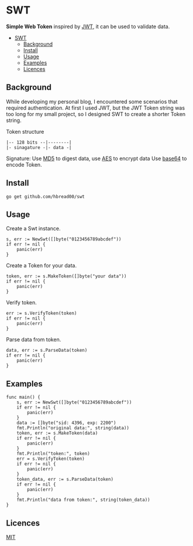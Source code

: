 # SWT
**Simple Web Token** inspired by [JWT](https://jwt.io/introduction), it can be used to validate data.

- [SWT](#swt)
	- [Background](#background)
	- [Install](#install)
	- [Usage](#usage)
	- [Examples](#examples)
	- [Licences](#licences)
## Background
While developing my personal blog, I encountered some scenarios that required authentication. At first I used JWT, but the JWT Token string was too long for my small project, so I designed SWT to create a shorter Token string.

Token structure
```
|-- 128 bits --|--------|
|- sinagature -|- data -|
```

Signature: Use [MD5](https://pkg.go.dev/crypto/md5) to digest data, use [AES](https://pkg.go.dev/crypto/aes) to encrypt data
Use [base64](https://pkg.go.dev/encoding/base64) to encode Token.
## Install
```
go get github.com/hbread00/swt
```
## Usage
Create a Swt instance.
```
s, err := NewSwt([]byte("0123456789abcdef"))
if err != nil {
	panic(err)
}
```
Create a Token for your data.
```
token, err := s.MakeToken([]byte("your data"))
if err != nil {
	panic(err)
}
```
Verify token.
```
err := s.VerifyToken(token)
if err != nil {
	panic(err)
}
```
Parse data from token.
```
data, err := s.ParseData(token)
if err != nil {
	panic(err)
}
```
## Examples
```
func main() {
    s, err := NewSwt([]byte("0123456789abcdef"))
	if err != nil {
		panic(err)
	}
	data := []byte("sid: 4396, exp: 2200")
	fmt.Println("original data:", string(data))
	token, err := s.MakeToken(data)
	if err != nil {
		panic(err)
	}
	fmt.Println("token:", token)
	err = s.VerifyToken(token)
	if err != nil {
		panic(err)
	}
	token_data, err := s.ParseData(token)
	if err != nil {
		panic(err)
	}
	fmt.Println("data from token:", string(token_data))
}
```

## Licences
[MIT](LICENSE)